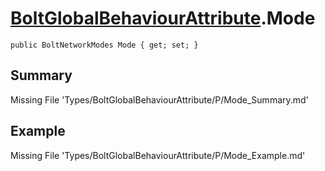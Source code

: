 # [BoltGlobalBehaviourAttribute](Types/BoltGlobalBehaviourAttribute.md).Mode
`public BoltNetworkModes Mode { get; set; }`
## Summary
Missing File 'Types/BoltGlobalBehaviourAttribute/P/Mode_Summary.md'
## Example
Missing File 'Types/BoltGlobalBehaviourAttribute/P/Mode_Example.md'
